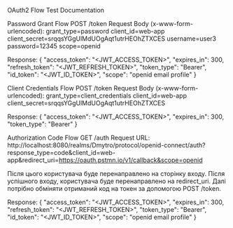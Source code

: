 OAuth2 Flow Test Documentation

Password Grant Flow
POST /token
Request Body (x-www-form-urlencoded):
grant_type=password
client_id=web-app
client_secret=srqqsYGgUlMdUOgAqt1utrHEOhZTXCES
username=user3
password=12345
scope=openid

Response:
{
  "access_token": "<JWT_ACCESS_TOKEN>",
  "expires_in": 300,
  "refresh_token": "<JWT_REFRESH_TOKEN>",
  "token_type": "Bearer",
  "id_token": "<JWT_ID_TOKEN>",
  "scope": "openid email profile"
}

Client Credentials Flow
POST /token
Request Body (x-www-form-urlencoded):
grant_type=client_credentials
client_id=web-app
client_secret=srqqsYGgUlMdUOgAqt1utrHEOhZTXCES

Response:
{
  "access_token": "<JWT_ACCESS_TOKEN>",
  "expires_in": 300,
  "token_type": "Bearer"
}

Authorization Code Flow
GET /auth
Request URL:
http://localhost:8080/realms/Dmytro/protocol/openid-connect/auth?response_type=code&client_id=web-app&redirect_uri=https://oauth.pstmn.io/v1/callback&scope=openid

Після цього користувача буде перенаправлено на сторінку входу. 
Після успішного входу, користувача буде перенаправлено на redirect_uri. 
Далі потрібно обміняти отриманий код на токен за допомогою POST /token.

Response:
{
  "access_token": "<JWT_ACCESS_TOKEN>",
  "expires_in": 300,
  "refresh_token": "<JWT_REFRESH_TOKEN>",
  "token_type": "Bearer",
  "id_token": "<JWT_ID_TOKEN>",
  "scope": "openid email profile"
}
